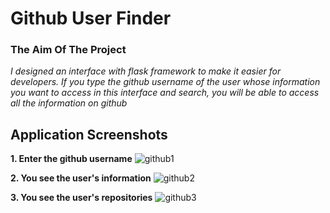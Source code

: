 # Github User Finder

### The Aim Of The Project
*I designed an interface with flask framework to make it easier for developers. If you type the github username of the user whose information you want to access in this interface and search, you will be able to access all the information on github*


## Application Screenshots
**1. Enter the github username**
![github1](https://user-images.githubusercontent.com/48957582/152644529-611a9703-8a51-493c-9e28-cb2d1bc783c7.png)

**2. You see the user's information**
![github2](https://user-images.githubusercontent.com/48957582/152644620-653a060a-85d4-4b7e-b60f-3105fa7e6078.png)

**3. You see the user's repositories**
![github3](https://user-images.githubusercontent.com/48957582/152644627-aa911022-509a-4d99-8cc3-25d016064dd9.png)
